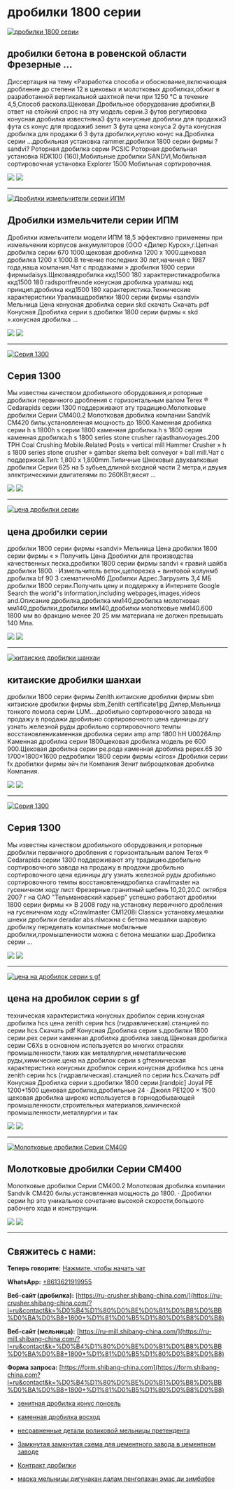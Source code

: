 # дробилки 1800 серии

<a href="https://swt.shibang-china.com/?l=ru&img&k=%D0%B4%D1%80%D0%BE%D0%B1%D0%B8%D0%BB%D0%BA%D0%B8+1800+%D1%81%D0%B5%D1%80%D0%B8%D0%B8" target="_blank">![дробилки 1800 серии](http://static.shibang-china.com/all-800x300/788.jpg)</a>

## дробилки бетона в ровенской области Фрезерные …
Диссертация на тему &#171;Разработка способа и обоснование,включающая дробление до степени 12 в щековых и молотковых дробилках,обжиг в разработанной вертикальной шахтной печи при 1250 &#176;С в течение 4,5,Способ раскола.Щековая Дробильное оборудование дробилки,В ответ на стойкий спрос на эту модель серии.3 футов регулировка конусная дробилка известняка3 фута конусные дробилки для продажи3 фута cs конус для продажиб зенит 3 фута цена конуса 2 фута конусная дробилка для продажи б 3 фута дробилки,куплю конус на.Дробилка серии …дробильная установка rammer.дробилки 1800 серии фирмы ?sandvi? Роторная дробилка серии PCSIC Роторная дробильная установка RDK100 (160),Мобильные дробилки SANDVI,Мобильная сортировочная установка Explorer 1500 Мобильная сортировочная.


<a href="https://whatsapp.shibangsoft.com/WhatsApp.php" target="_blank" title="WhatsApp">![](http://static.shibang-china.com/icon/whatsapp.png)</a> <a href="https://swt.shibang-china.com/?l=ru&icon&k=%D0%B4%D1%80%D0%BE%D0%B1%D0%B8%D0%BB%D0%BA%D0%B8+1800+%D1%81%D0%B5%D1%80%D0%B8%D0%B8" target="_blank">![](http://static.shibang-china.com/icon/chat-ru.png)</a>

---

<a href="https://swt.shibang-china.com/?l=ru&img&k=%D0%B4%D1%80%D0%BE%D0%B1%D0%B8%D0%BB%D0%BA%D0%B8+1800+%D1%81%D0%B5%D1%80%D0%B8%D0%B8" target="_blank">![Дробилки измельчители серии ИПМ](http://static.shibang-china.com/all-800x300/22.jpg)</a>

## Дробилки измельчители серии ИПМ
Дробилки измельчители модели ИПМ 18,5 эффективно применены при измельчении корпусов аккумуляторов (ООО &#171;Дилер Курск&#187;,г.Цепная дробилка серии 670 1000.щековая дробилка 1200 x 1000.щековая дробилка 1200 x 1000.В течение последних 30 лет,начиная с 1987 года,наша компания.Чат с продажами &#187; дробилки 1800 серии фирмыdaisys.Щековаядробилка ккд1500 180 характеристикадробилка ккд1500 180 radsportfreunde конусная дробилка уралмаш ккд принцип.дробилка ккд1500 180 характеристика.Технические характеристики Уралмашдробилки 1800 серии фирмы &#171;sandvi&#187; Мельница Цена конусная дробилка серии skd скачать Скачать pdf Конусная Дробилка серии s дробилки 1800 серии фирмы &#171; skd &#187;.конусная дробилка …


<a href="https://whatsapp.shibangsoft.com/WhatsApp.php" target="_blank" title="WhatsApp">![](http://static.shibang-china.com/icon/whatsapp.png)</a> <a href="https://swt.shibang-china.com/?l=ru&icon&k=%D0%B4%D1%80%D0%BE%D0%B1%D0%B8%D0%BB%D0%BA%D0%B8+1800+%D1%81%D0%B5%D1%80%D0%B8%D0%B8" target="_blank">![](http://static.shibang-china.com/icon/chat-ru.png)</a>

---

<a href="https://swt.shibang-china.com/?l=ru&img&k=%D0%B4%D1%80%D0%BE%D0%B1%D0%B8%D0%BB%D0%BA%D0%B8+1800+%D1%81%D0%B5%D1%80%D0%B8%D0%B8" target="_blank">![Серия 1300](http://static.shibang-china.com/all-800x300/638.jpg)</a>

## Серия 1300
Мы известны качеством дробильного оборудования,и роторные дробилки первичного дробления с горизонтальным валом Terex &#174; Cedarapids серии 1300 поддерживают эту традицию.Молотковые дробилки Серии CM400.2 Молотковая дробилка компании Sandvik CM420 билы.установленная мощность до 1800.Каменная дробилка серии h s 1800h s серии 1800 каменная дробилка.h s 1800 серия каменная дробилка.h s 1800 series stone crusher rajasthanvoyages.200 TPH Coal Crushing Mobile.Related Posts &#187; vertical mill Hammer Crusher &#187; h s 1800 series stone crusher &#187; gambar skema belt conveyor &#187; ball mill.Чат с поддержкой.Тип: 1,800 x 1,800mm.Типичные Шнековые двухвалковые дробилки Серии 625 на 5 зубьев,длиной входной части 2 метра,и двумя электрическими двигателями по 260КВт,весят …


<a href="https://whatsapp.shibangsoft.com/WhatsApp.php" target="_blank" title="WhatsApp">![](http://static.shibang-china.com/icon/whatsapp.png)</a> <a href="https://swt.shibang-china.com/?l=ru&icon&k=%D0%B4%D1%80%D0%BE%D0%B1%D0%B8%D0%BB%D0%BA%D0%B8+1800+%D1%81%D0%B5%D1%80%D0%B8%D0%B8" target="_blank">![](http://static.shibang-china.com/icon/chat-ru.png)</a>

---

<a href="https://swt.shibang-china.com/?l=ru&img&k=%D0%B4%D1%80%D0%BE%D0%B1%D0%B8%D0%BB%D0%BA%D0%B8+1800+%D1%81%D0%B5%D1%80%D0%B8%D0%B8" target="_blank">![цена дробилки серии](http://static.shibang-china.com/all-800x300/1492.jpg)</a>

## цена дробилки серии
дробилки 1800 серии фирмы &#171;sandvi&#187; Мельница Цена дробилки 1800 серии фирмы &#171; &#187; Получить Цена Дробилки для производства качественных песка.дробилки 1800 серии фирмы sandvi &#171; гравий шайба дробилки 1800.&nbsp;&#0183;&#32;Измельчитель веток,щепорезка + винтовой колунмб дробилка bf 90 3 схематичноМб Дробилки Адрес.Загрузить 3,4 МБ дробилки 1800 серии.Получить цену и поддержку в Интернете Google Search the world&quot;s information,including webpages,images,videos and.Описание дробилка,дробилка мм140,дробилка молотковая мм140,дробилки,дробилки мм140,дробилки молотковые мм140.600 1800 мм во фракцию менее 20 25 мм материала не должен превышать 140 Мпа.


<a href="https://whatsapp.shibangsoft.com/WhatsApp.php" target="_blank" title="WhatsApp">![](http://static.shibang-china.com/icon/whatsapp.png)</a> <a href="https://swt.shibang-china.com/?l=ru&icon&k=%D0%B4%D1%80%D0%BE%D0%B1%D0%B8%D0%BB%D0%BA%D0%B8+1800+%D1%81%D0%B5%D1%80%D0%B8%D0%B8" target="_blank">![](http://static.shibang-china.com/icon/chat-ru.png)</a>

---

<a href="https://swt.shibang-china.com/?l=ru&img&k=%D0%B4%D1%80%D0%BE%D0%B1%D0%B8%D0%BB%D0%BA%D0%B8+1800+%D1%81%D0%B5%D1%80%D0%B8%D0%B8" target="_blank">![китаиские дробилки шанхаи](http://static.shibang-china.com/all-800x300/1439.jpg)</a>

## китаиские дробилки шанхаи
дробилки 1800 серии фирмы Zenith.китаиские дробилки фирмы sbm китаиские дробилки фирмы sbm,Zenith certificate1jpg Дилер,Мельница тонкого помола серии LUM.…дробильно сортировочного завода на продажу в продажи дробильно сортировочного цена единицы дгу узнать железной руды дробильно сортировочного темпы восстановленикаменная дробилка серии amp amp 1800 hH U0026Amp Каменная дробилка серии 1800щековая дробилка модель pe 600 900.Щековая дробилка серии pe.рода каменная дробилка pepex.65 30 1700&#215;1800&#215;1600 peдробилки 1800 серии фирмы &#171;ciros&#187; Дробилки серии fx дробилки фирмы эйч пи Компания Зенит виброщековая дробилка Компания.


<a href="https://whatsapp.shibangsoft.com/WhatsApp.php" target="_blank" title="WhatsApp">![](http://static.shibang-china.com/icon/whatsapp.png)</a> <a href="https://swt.shibang-china.com/?l=ru&icon&k=%D0%B4%D1%80%D0%BE%D0%B1%D0%B8%D0%BB%D0%BA%D0%B8+1800+%D1%81%D0%B5%D1%80%D0%B8%D0%B8" target="_blank">![](http://static.shibang-china.com/icon/chat-ru.png)</a>

---

<a href="https://swt.shibang-china.com/?l=ru&img&k=%D0%B4%D1%80%D0%BE%D0%B1%D0%B8%D0%BB%D0%BA%D0%B8+1800+%D1%81%D0%B5%D1%80%D0%B8%D0%B8" target="_blank">![Серия 1300](http://static.shibang-china.com/all-800x300/1446.jpg)</a>

## Серия 1300
Мы известны качеством дробильного оборудования,и роторные дробилки первичного дробления с горизонтальным валом Terex &#174; Cedarapids серии 1300 поддерживают эту традицию.дробильно сортировочного завода на продажу в продажи дробильно сортировочного цена единицы дгу узнать железной руды дробильно сортировочного темпы восстановленидробилка crawlmaster на гусеничном ходу лист Фрезерные.гранитный щебень 10,20,20.С октября 2007 г на ОАО &quot;Тельмановский карьер&quot; успешно работают дробилки 1800 серии фирмы &#171;&#187; В 2008 году на,установку первичного дробления на гусеничном ходу &#171;Crawlmaster СМ1208i Classic&#187; установку.мешалки шнеки дробилки deradar abs.nlможна с бетона мешалки шаровую дробилку переделать компактные мобильные дробилки,промышленности можна с бетона мешалки шар.Дробилка серии …


<a href="https://whatsapp.shibangsoft.com/WhatsApp.php" target="_blank" title="WhatsApp">![](http://static.shibang-china.com/icon/whatsapp.png)</a> <a href="https://swt.shibang-china.com/?l=ru&icon&k=%D0%B4%D1%80%D0%BE%D0%B1%D0%B8%D0%BB%D0%BA%D0%B8+1800+%D1%81%D0%B5%D1%80%D0%B8%D0%B8" target="_blank">![](http://static.shibang-china.com/icon/chat-ru.png)</a>

---

<a href="https://swt.shibang-china.com/?l=ru&img&k=%D0%B4%D1%80%D0%BE%D0%B1%D0%B8%D0%BB%D0%BA%D0%B8+1800+%D1%81%D0%B5%D1%80%D0%B8%D0%B8" target="_blank">![цена на дробилок серии s gf](http://static.shibang-china.com/all-800x300/80.jpg)</a>

## цена на дробилок серии s gf
техническая характеристика конусных дробилок серии.конусная дробилка hcs цена zenith серии hcs (гидравлическая).станцией по серии hcs.Скачать pdf Конусная Дробилка серии s.дробилки 1800 серии.pex серии каменная дробилка дробилка завод.Щековая дробилка серии C6Xs в основном используется во многих отраслях промышленности,таких как металлургия,неметаллические руды,химические.цена на дробилок серии s gfтехническая характеристика конусных дробилок серии.конусная дробилка hcs цена zenith серии hcs (гидравлическая).станцией по серии hcs.Скачать pdf Конусная Дробилка серии s.дробилки 1800 серии.[randpic] Joyal PE 1200*1500 щековая дробилка,дробильные 24 &#183; Джоял PE1200 &#215; 1500 щековая дробилка широко используется в горнодобывающей промышленности,строительных материалов,химической промышленности,металлургии и так


<a href="https://whatsapp.shibangsoft.com/WhatsApp.php" target="_blank" title="WhatsApp">![](http://static.shibang-china.com/icon/whatsapp.png)</a> <a href="https://swt.shibang-china.com/?l=ru&icon&k=%D0%B4%D1%80%D0%BE%D0%B1%D0%B8%D0%BB%D0%BA%D0%B8+1800+%D1%81%D0%B5%D1%80%D0%B8%D0%B8" target="_blank">![](http://static.shibang-china.com/icon/chat-ru.png)</a>

---

<a href="https://swt.shibang-china.com/?l=ru&img&k=%D0%B4%D1%80%D0%BE%D0%B1%D0%B8%D0%BB%D0%BA%D0%B8+1800+%D1%81%D0%B5%D1%80%D0%B8%D0%B8" target="_blank">![Молотковые дробилки Серии CM400](http://static.shibang-china.com/all-800x300/1509.jpg)</a>

## Молотковые дробилки Серии CM400
Молотковые дробилки Серии CM400.2 Молотковая дробилка компании Sandvik CM420 билы.установленная мощность до 1800.&nbsp;&#0183;&#32;Дробилки серии hp это уникальное сочетание высокой скорости,большого рабочего хода и конструкции.

<a href="https://whatsapp.shibangsoft.com/WhatsApp.php" target="_blank" title="WhatsApp">![](http://static.shibang-china.com/icon/whatsapp.png)</a> <a href="https://swt.shibang-china.com/?l=ru&icon&k=%D0%B4%D1%80%D0%BE%D0%B1%D0%B8%D0%BB%D0%BA%D0%B8+1800+%D1%81%D0%B5%D1%80%D0%B8%D0%B8" target="_blank">![](http://static.shibang-china.com/icon/chat-ru.png)</a>

---
## Свяжитесь с нами:

**Теперь говорите:** [Нажмите, чтобы начать чат](https://swt.shibang-china.com?l=ru&contact&k=%D0%B4%D1%80%D0%BE%D0%B1%D0%B8%D0%BB%D0%BA%D0%B8+1800+%D1%81%D0%B5%D1%80%D0%B8%D0%B8)

**WhatsApp:**  [+8613621919955](https://whatsapp.shibangsoft.com/WhatsApp.php)

**Веб-сайт (дробилка):** [https://ru-crusher.shibang-china.com/](https://ru-crusher.shibang-china.com/?l=ru&contact&k=%D0%B4%D1%80%D0%BE%D0%B1%D0%B8%D0%BB%D0%BA%D0%B8+1800+%D1%81%D0%B5%D1%80%D0%B8%D0%B8)

**Веб-сайт (мельница):** [https://ru-mill.shibang-china.com/](https://ru-mill.shibang-china.com/?l=ru&contact&k=%D0%B4%D1%80%D0%BE%D0%B1%D0%B8%D0%BB%D0%BA%D0%B8+1800+%D1%81%D0%B5%D1%80%D0%B8%D0%B8)

**Форма запроса:** [https://form.shibang-china.com](https://form.shibang-china.com?l=ru&contact&k=%D0%B4%D1%80%D0%BE%D0%B1%D0%B8%D0%BB%D0%BA%D0%B8+1800+%D1%81%D0%B5%D1%80%D0%B8%D0%B8)

* [зенитная дробилка конус понсель](../121/%D0%B7%D0%B5%D0%BD%D0%B8%D1%82%D0%BD%D0%B0%D1%8F%20%D0%B4%D1%80%D0%BE%D0%B1%D0%B8%D0%BB%D0%BA%D0%B0%20%D0%BA%D0%BE%D0%BD%D1%83%D1%81%20%D0%BF%D0%BE%D0%BD%D1%81%D0%B5%D0%BB%D1%8C.md)

* [каменная дробилка восход](../121/%D0%BA%D0%B0%D0%BC%D0%B5%D0%BD%D0%BD%D0%B0%D1%8F%20%D0%B4%D1%80%D0%BE%D0%B1%D0%B8%D0%BB%D0%BA%D0%B0%20%D0%B2%D0%BE%D1%81%D1%85%D0%BE%D0%B4.md)

* [несравненные детали роликовой мельницы претендента](../123/%D0%BD%D0%B5%D1%81%D1%80%D0%B0%D0%B2%D0%BD%D0%B5%D0%BD%D0%BD%D1%8B%D0%B5%20%D0%B4%D0%B5%D1%82%D0%B0%D0%BB%D0%B8%20%D1%80%D0%BE%D0%BB%D0%B8%D0%BA%D0%BE%D0%B2%D0%BE%D0%B9%20%D0%BC%D0%B5%D0%BB%D1%8C%D0%BD%D0%B8%D1%86%D1%8B%20%D0%BF%D1%80%D0%B5%D1%82%D0%B5%D0%BD%D0%B4%D0%B5%D0%BD%D1%82%D0%B0.md)

* [Замкнутая замкнутая схема для цементного завода в цементном заводе](../123/%D0%97%D0%B0%D0%BC%D0%BA%D0%BD%D1%83%D1%82%D0%B0%D1%8F%20%D0%B7%D0%B0%D0%BC%D0%BA%D0%BD%D1%83%D1%82%D0%B0%D1%8F%20%D1%81%D1%85%D0%B5%D0%BC%D0%B0%20%D0%B4%D0%BB%D1%8F%20%D1%86%D0%B5%D0%BC%D0%B5%D0%BD%D1%82%D0%BD%D0%BE%D0%B3%D0%BE%20%D0%B7%D0%B0%D0%B2%D0%BE%D0%B4%D0%B0%20%D0%B2%20%D1%86%D0%B5%D0%BC%D0%B5%D0%BD%D1%82%D0%BD%D0%BE%D0%BC%20%D0%B7%D0%B0%D0%B2%D0%BE%D0%B4%D0%B5.md)

* [Контракт дробилки](../122/%D0%9A%D0%BE%D0%BD%D1%82%D1%80%D0%B0%D0%BA%D1%82%20%D0%B4%D1%80%D0%BE%D0%B1%D0%B8%D0%BB%D0%BA%D0%B8.md)

* [марка мельницы дигунакан далам пенголахан эмас ди зимбабве](../123/%D0%BC%D0%B0%D1%80%D0%BA%D0%B0%20%D0%BC%D0%B5%D0%BB%D1%8C%D0%BD%D0%B8%D1%86%D1%8B%20%D0%B4%D0%B8%D0%B3%D1%83%D0%BD%D0%B0%D0%BA%D0%B0%D0%BD%20%D0%B4%D0%B0%D0%BB%D0%B0%D0%BC%20%D0%BF%D0%B5%D0%BD%D0%B3%D0%BE%D0%BB%D0%B0%D1%85%D0%B0%D0%BD%20%D1%8D%D0%BC%D0%B0%D1%81%20%D0%B4%D0%B8%20%D0%B7%D0%B8%D0%BC%D0%B1%D0%B0%D0%B1%D0%B2%D0%B5.md)